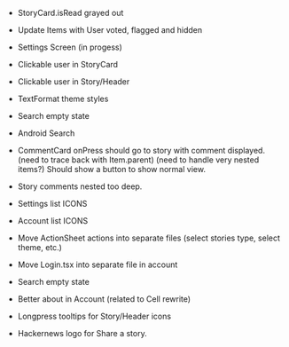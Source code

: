 
- StoryCard.isRead grayed out
- Update Items with User voted, flagged and hidden

- Settings Screen (in progess)
- Clickable user in StoryCard
- Clickable user in Story/Header
- TextFormat theme styles
- Search empty state
- Android Search

- CommentCard onPress should go to story with comment displayed.
  (need to trace back with Item.parent)
  (need to handle very nested items?)
  Should show a button to show normal view.

- Story comments nested too deep.

- Settings list ICONS
- Account list ICONS

- Move ActionSheet actions into separate files (select stories type, select theme, etc.)
- Move Login.tsx into separate file in account

- Search empty state
- Better about in Account (related to Cell rewrite)
- Longpress tooltips for Story/Header icons
- Hackernews logo for Share a story.
